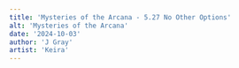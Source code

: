 ```yaml
---
title: 'Mysteries of the Arcana - 5.27 No Other Options'
alt: 'Mysteries of the Arcana'
date: '2024-10-03'
author: 'J Gray'
artist: 'Keira'
---
```

